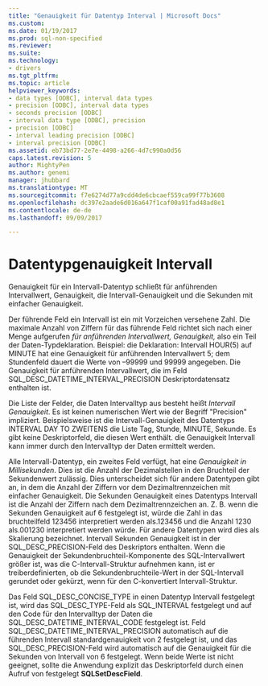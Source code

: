 ```yaml
---
title: "Genauigkeit für Datentyp Interval | Microsoft Docs"
ms.custom: 
ms.date: 01/19/2017
ms.prod: sql-non-specified
ms.reviewer: 
ms.suite: 
ms.technology:
- drivers
ms.tgt_pltfrm: 
ms.topic: article
helpviewer_keywords:
- data types [ODBC], interval data types
- precision [ODBC], interval data types
- seconds precision [ODBC]
- interval data type [ODBC], precision
- precision [ODBC]
- interval leading precision [ODBC]
- interval precision [ODBC]
ms.assetid: eb73bd77-2e7e-4498-a266-4d7c990a0d56
caps.latest.revision: 5
author: MightyPen
ms.author: genemi
manager: jhubbard
ms.translationtype: MT
ms.sourcegitcommit: f7e6274d77a9cdd4de6cbcaef559ca99f77b3608
ms.openlocfilehash: dc397e2aade6d016a647f1caf00a91fad48ad8e1
ms.contentlocale: de-de
ms.lasthandoff: 09/09/2017

---
```

# <a name="interval-data-type-precision"></a>Datentypgenauigkeit Intervall
Genauigkeit für ein Intervall-Datentyp schließt für anführenden Intervallwert, Genauigkeit, die Intervall-Genauigkeit und die Sekunden mit einfacher Genauigkeit.  
  
 Der führende Feld ein Intervall ist ein mit Vorzeichen versehene Zahl. Die maximale Anzahl von Ziffern für das führende Feld richtet sich nach einer Menge aufgerufen *für anführenden Intervallwert, Genauigkeit,* also ein Teil der Daten-Typdeklaration. Beispiel: die Deklaration: Intervall HOUR(5) auf MINUTE hat eine Genauigkeit für anführenden Intervallwert 5; dem Stundenfeld dauert die Werte von –99999 und 99999 angegeben. Die Genauigkeit für anführenden Intervallwert, die im Feld SQL_DESC_DATETIME_INTERVAL_PRECISION Deskriptordatensatz enthalten ist.  
  
 Die Liste der Felder, die Daten Intervalltyp aus besteht heißt *Intervall Genauigkeit*. Es ist keinen numerischen Wert wie der Begriff "Precision" impliziert. Beispielsweise ist die Intervall-Genauigkeit des Datentyps INTERVAL DAY TO ZWEITENS die Liste Tag, Stunde, MINUTE, Sekunde. Es gibt keine Deskriptorfeld, die diesen Wert enthält. die Genauigkeit Intervall kann immer durch den Intervalltyp der Daten ermittelt werden.  
  
 Alle Intervall-Datentyp, ein zweites Feld verfügt, hat eine *Genauigkeit in Millisekunden*. Dies ist die Anzahl der Dezimalstellen in den Bruchteil der Sekundenwert zulässig. Dies unterscheidet sich für andere Datentypen gibt an, in dem die Anzahl der Ziffern vor dem Dezimaltrennzeichen mit einfacher Genauigkeit. Die Sekunden Genauigkeit eines Datentyps Intervall ist die Anzahl der Ziffern nach dem Dezimaltrennzeichen an. Z. B. wenn die Sekunden Genauigkeit auf 6 festgelegt ist, würde die Zahl in das bruchteilfeld 123456 interpretiert werden als.123456 und die Anzahl 1230 als.001230 interpretiert werden würde. Für andere Datentypen wird dies als Skalierung bezeichnet. Intervall Sekunden Genauigkeit ist in der SQL_DESC_PRECISION-Feld des Deskriptors enthalten. Wenn die Genauigkeit der Sekundenbruchteil-Komponente des SQL-Intervallwert größer ist, was die C-Intervall-Struktur aufnehmen kann, ist er treiberdefinierten, ob die Sekundenbruchteile-Wert in der SQL-Intervall gerundet oder gekürzt, wenn für den C-konvertiert Intervall-Struktur.  
  
 Das Feld SQL_DESC_CONCISE_TYPE in einen Datentyp Intervall festgelegt ist, wird das SQL_DESC_TYPE-Feld als SQL_INTERVAL festgelegt und auf den Code für den Intervalltyp der Daten die SQL_DESC_DATETIME_INTERVAL_CODE festgelegt ist. Feld SQL_DESC_DATETIME_INTERVAL_PRECISION automatisch auf die führenden Intervall standardgenauigkeit von 2 festgelegt ist, und das SQL_DESC_PRECISION-Feld wird automatisch auf die Genauigkeit für die Sekunden von Intervall von 6 festgelegt. Wenn beide Werte ist nicht geeignet, sollte die Anwendung explizit das Deskriptorfeld durch einen Aufruf von festgelegt **SQLSetDescField**.
